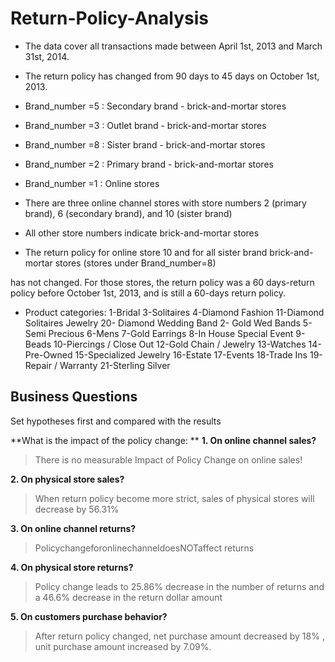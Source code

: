 # Return-Policy-Analysis
- The data cover all transactions made between April 1st, 2013 and March 31st, 2014. 

- The return policy has changed from 90 days to 45 days on October 1st, 2013.

- Brand_number =5 : Secondary brand - brick-and-mortar stores 
- Brand_number =3 : Outlet brand - brick-and-mortar stores 
- Brand_number =8 : Sister brand - brick-and-mortar stores 
- Brand_number =2 : Primary brand - brick-and-mortar stores 
- Brand_number =1 : Online stores 

- There are three online channel stores with store numbers 2 (primary brand), 6 (secondary brand), and 10 (sister brand)

- All other store numbers indicate brick-and-mortar stores 

- The return policy for online store 10 and for all sister brand brick-and-mortar stores (stores under Brand_number=8)

has not changed. For those stores, the return policy was a 60 days-return policy before October 1st, 2013, and is still a 60-days return policy.

- Product categories:
1-Bridal
3-Solitaires
4-Diamond Fashion
11-Diamond Solitaires Jewelry
20- Diamond Wedding Band
2- Gold Wed Bands
5-Semi Precious
6-Mens
7-Gold Earrings
8-In House Special Event
9-Beads
10-Piercings / Close Out 
12-Gold Chain / Jewelry 
13-Watches 
14-Pre-Owned 
15-Specialized Jewelry
16-Estate
17-Events
18-Trade Ins 
19-Repair / Warranty
21-Sterling Silver

## Business Questions 
Set hypotheses first and compared with the results

**What is the impact of the policy change: **
**1. On online channel sales?**
> There is no measurable Impact of Policy Change on online sales!

**2. On physical store sales?**
> When return policy become more strict, sales of physical stores will decrease by 56.31%

**3. On online channel returns?**
> PolicychangeforonlinechanneldoesNOTaffect returns

**4. On physical store returns?**
> Policy change leads to 25.86% decrease in the number of returns and a 46.6% decrease in the return dollar amount 

**5. On customers purchase behavior?**
> After return policy changed, net purchase amount decreased by 18% , unit purchase amount increased by 7.09%.

